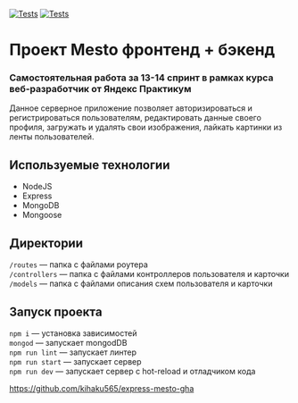 [![Tests](../../actions/workflows/tests-13-sprint.yml/badge.svg)](../../actions/workflows/tests-13-sprint.yml)
[![Tests](../../actions/workflows/tests-14-sprint.yml/badge.svg)](../../actions/workflows/tests-14-sprint.yml)
# Проект Mesto фронтенд + бэкенд

### Самостоятельная работа за 13-14 спринт в рамках курса веб-разработчик от Яндекс Практикум

Данное серверное приложение позволяет авторизироваться и регистрироваться пользователям, редактировать данные своего профиля, загружать и удалять свои изображения, лайкать картинки из ленты пользователей.

## Используемые технологии

* NodeJS
* Express
* MongoDB
* Mongoose

## Директории

`/routes` — папка с файлами роутера  
`/controllers` — папка с файлами контроллеров пользователя и карточки   
`/models` — папка с файлами описания схем пользователя и карточки  

## Запуск проекта

`npm i` — установка зависимостей  
`mongod` — запускает mongodDB  
`npm run lint` — запускает линтер  
`npm run start` — запускает сервер  
`npm run dev` — запускает сервер с hot-reload и отладчиком кода  

https://github.com/kihaku565/express-mesto-gha
